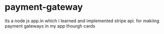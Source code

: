 # payment-gateway
Its a node js app.in which i learned and implemented stripe api. for makiing payment gateways in my app thourgh cards

